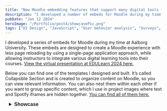 ```yaml
---
title: "New Moodle embedding features that support many digital tools for educators."
description: "I developed a number of embeds for Moodle during my time at Aalborg University. The embeds are designed to create a Moodle experience with less page loading by using a single page application approach, while allowing instructors to integrate various digital learning tools into their courses."
pubDate: "Jan 12 2024"
heroImage: "/Portfolio/post4/showcasePic.png"
tags: ["UI Design", "JavaScript", "User behavior analysis", "Surveys", "Usability Studies"]
---
```


<!DOCTYPE html>
<html>
<head>
    <style>
        .mySlides {display:none;}
        .slideshow-container {
            max-width: auto;
            position: relative;
            margin: auto;
            max-height: 40vh; /* Keeps the container height consistent */
        }
        .slideshow-container img {
            width: auto; /* Image width adjusts based on container */
            max-height: 39vh;
        }
        /* Styles for navigation buttons */
        .nav-btn {
            position: absolute;
            top: 0%;
            transform: translateY(-50%);
            background-color: rgba(255, 255, 255, 0.7);
            border: none;
            color: black;
            cursor: pointer;
            font-size: 20px;
            padding: 5px 10px;
            z-index: 99;
            border-radius: 5px
        }
        .nav-btn:hover {
            background-color: rgba(255, 255, 255, 0.9);
        }
        .nav-prev {
            left: 10px;
        }
        .nav-next {
            right: 10px;
        }
        .detailsCollapsible {
        pointer: cursor;
        padding: 10px;
        border: none;
        text-align: left;
        outline: none;
        font-family: "Poppins", sans-serif;
        font-size: 1rem;
        font-weight: 500;
        line-height: 1.5;
        color: #212121;
        border-top-right-radius: 5px;
        border-top-left-radius: 5px;
        border-bottom-right-radius: 5px;
        border-bottom-left-radius: 5px;
        overflow: visible;
        border: 2px solid transparent;
        }
        .detailsCollapsible:hover {
        background-color: #E1E1E1;
        color: #3357c2;
        }
        .detailsCollapsible:focus-visible {
        border-color: #468ff4;
        }
        .detailsCollapsibleDarkMode {
        cursor: pointer;
        padding: 10px;
        border: none;
        text-align: left;
        outline: none;
        font-family: "Poppins", sans-serif;
        font-size: 1rem;
        font-weight: 500;
        line-height: 1.5;
        color: #ffffff;
        border-top-right-radius: 5px;
        border-top-left-radius: 5px;
        border-bottom-right-radius: 5px;
        border-bottom-left-radius: 5px;
        border: 2px solid transparent;
        }
        .detailsCollapsibleDarkMode:hover {
        background-color: #E1E1E1;
        color: #3357c2;
        }
        .detailsCollapsibleDarkMode:focus-visible {
        border-color: #468ff4;
        }
        .detailsStyle{
        width: 100%;
        }
        .detailsStyle div{
        /*background-color: aquamarine;*/
        }
        .TemplateContainerCollapsible{
        width: 100%;
        overflow: auto;
        display: flex;
        padding-left: 0 !important;
        }
        .Indent{
        width: inherit;
        display: flex;
        margin-top: 3px;
        }
        .closeButtonCollapsible{
        width: 7px;
        background-color: #E1E1E1;
        border-radius: 5px;
        border: 2px solid transparent;
        margin-bottom: 5px;
        }
        .closeButtonCollapsible:hover{
        cursor: pointer;
        background-color: #3357c2;
        color: #3357c2;
        }
        .closeButtonCollapsible:focus-visible{
        outline: none;
        border-color: #468ff4;
        }
        .WrapControlCollapsible{
        flex: 1;
        padding-left: 10px;
        padding-top: 5px;
        padding-bottom: 5px;
        }
        .gif-container {
        display: flex;
        justify-content: space-between;
        width: 100%;
        }
        .gif-container img {
        width: 45%;
        }
    </style>
</head>
<body>
    <p>
        I developed a series of embeds for Moodle during my time at Aalborg University. These embeds are designed to create a Moodle experience with less page reloading by using a single-page application approach, while allowing instructors to integrate various digital learning tools into their courses. <a href="https://docs.google.com/presentation/d/1VAyQ2lqOxvX_CbFxFt33aPUxuxR2uFRz/pub?start=false&loop=false&delayms=3000" target="_blank">View the virtual presentation at EDULearn 2024 here.</a>
    </p>
    <div>
        <span>
        Below you can find one of the templates I designed and built. It’s called Collapsible Section and is created to organize content on Moodle, so you can view relevant information. You can also nest them within each other if you want to group specific content, which I use in project images where text and Spotify iframes are hidden together. <a href="https://github.com/SteffenLehmann/Generico-Filter-Templates" target="_blank">You can find all of them here.</a>
        </span> 
    </div>
    <div class="TemplateContainerCollapsible">
        <details id="Details" class="detailsStyle" closed="">
        <summary id="detailsButton" class="detailsCollapsible" tabindex="0"><b>Showcase</b></summary>
        <div class="Indent">
            <div id="closeButtonCollapsibleID" class="closeButtonCollapsible"></div>
            <div class="WrapControlCollapsible">
                <div>
                    <div class="gif-container">
                        <img src="/Portfolio/post4/Showcase1.gif" alt="GIF 1">
                        <img src="/Portfolio/post4/Showcase2.gif" alt="GIF 2">
                    </div>
                </div>
            </div>
        </div>
        </details>
    </div>

<script>
        const details = document.getElementById('Details');
        const detailsButton = document.getElementById('detailsButton');

        // check the background color of the page
        let previouisBackgroundColor = getBackgroundColor();
        setBackgrounColor(previouisBackgroundColor);

        // event listener for the details element state change
        details.addEventListener("toggle", (event) => {
        toggleDetails();
        });

        function toggleDetails() {
        if (details.open) {
            /* the element was toggled open */
            detailsButton.style.color = "#3357c2";
            detailsButton.style.backgroundColor = "#E1E1E1";
        } else {
            /* the element was toggled closed */
            detailsButton.style.backgroundColor = "";
            detailsButton.style.color = "";
        }
        }

        // function to get the background color of the page
        function getBackgroundColor() {
        const bodyElement = document.body;
        const computedStyle = window.getComputedStyle(bodyElement);
        const backgroundColor = computedStyle.backgroundColor;
        return backgroundColor;
        }

        function setBackgrounColor(backGroundColor) {   
        if (backGroundColor == "rgb(255, 255, 255)") {
            if (detailsButton.classList.contains("detailsCollapsible")) {
            return;
            }
            // Light mode
            detailsButton.classList.add("detailsCollapsible");
            detailsButton.classList.remove("detailsCollapsibleDarkMode");
        } else if (backGroundColor == "rgb(25, 26, 30)") {
            if (detailsButton.classList.contains("detailsCollapsibleDarkMode")) {
            return;
            }
            // Dark mode
            detailsButton.classList.add("detailsCollapsibleDarkMode");
            detailsButton.classList.remove("detailsCollapsible");
        }
        }

        // custom event to check the background color of the page
        function checkBackgroundColor() {
        const currentBackgroundColor = getBackgroundColor();
        if (currentBackgroundColor !== previouisBackgroundColor) {
            previouisBackgroundColor = currentBackgroundColor;
            // Trigger the custom event
            const event = new CustomEvent("backgroundColorChanged", {
            detail: currentBackgroundColor,
            });
            document.dispatchEvent(event);
        }
        }
        // listen interval for the background color event
        setInterval(checkBackgroundColor, 500);

        // event listener for the background color change
        document.addEventListener("backgroundColorChanged", (event) => {
        const newBackgroundColor = event.detail;
        setBackgrounColor(newBackgroundColor);
        });


        const closeButton = document.getElementById('closeButtonCollapsibleID')
        console.log(closeButton)
        closeButton.addEventListener("click", function(){ 
            details.removeAttribute("open");
        });
</script>
</body>
</html>
